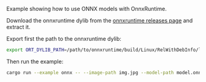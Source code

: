 Example showing how to use ONNX models with OnnxRuntime.

Download the onnxruntime dylib from the [onnxruntime releases page](https://github.com/microsoft/onnxruntime/releases) and extract it.

Export first the path to the onnxruntime dylib:

```bash
export ORT_DYLIB_PATH=/path/to/onnxruntime/build/Linux/RelWithDebInfo/libonnxruntime.so
```

Then run the example:

```bash
cargo run --example onnx -- --image-path img.jpg --model-path model.onnx
```
